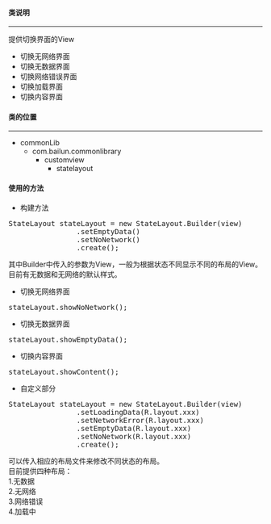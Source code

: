 #### 类说明  
---

提供切换界面的View  
- 切换无网络界面   
- 切换无数据界面  
- 切换网络错误界面  
- 切换加载界面
- 切换内容界面  


#### 类的位置  
---
- commonLib  
   - com.bailun.commonlibrary  
      - customview
         - statelayout  
         

#### 使用的方法 
- 构建方法 
<pre>
StateLayout stateLayout = new StateLayout.Builder(view)
                .setEmptyData()
                .setNoNetwork()
                .create();</pre>   
其中Builder中传入的参数为View，一般为根据状态不同显示不同的布局的View。目前有无数据和无网络的默认样式。  
 
- 切换无网络界面
<pre>stateLayout.showNoNetwork();</pre>
- 切换无数据界面
<pre>stateLayout.showEmptyData();</pre>
- 切换内容界面  
<pre>stateLayout.showContent();</pre>
- 自定义部分
<pre>StateLayout stateLayout = new StateLayout.Builder(view)
                .setLoadingData(R.layout.xxx)
                .setNetworkError(R.layout.xxx)
                .setEmptyData(R.layout.xxx)
                .setNoNetwork(R.layout.xxx)
                .create();</pre>  
可以传入相应的布局文件来修改不同状态的布局。  
目前提供四种布局：  
1.无数据  
2.无网络  
3.网络错误  
4.加载中


  
